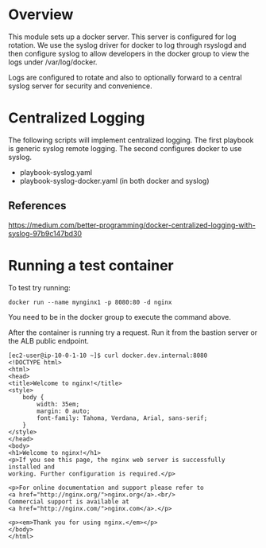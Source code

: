 # Overview

This module sets up a docker server.  This server is configured for log rotation.  We 
use the syslog driver for docker to log through rsyslogd and then configure syslog to 
allow developers in the docker group to view the logs under /var/log/docker.

Logs are configured to rotate and also to optionally forward to a central syslog server
for security and convenience.

# Centralized Logging

The following scripts will implement centralized logging.  The first playbook is generic syslog
remote logging.  The second configures docker to use syslog.

* playbook-syslog.yaml
* playbook-syslog-docker.yaml (in both docker and syslog)

## References 

https://medium.com/better-programming/docker-centralized-logging-with-syslog-97b9c147bd30

# Running a test container

To test try running:

```
docker run --name mynginx1 -p 8080:80 -d nginx
```

You need to be in the docker group to execute the command above.  

After the container is running try a request.  Run it from the bastion server or the 
ALB public endpoint.


```
[ec2-user@ip-10-0-1-10 ~]$ curl docker.dev.internal:8080
<!DOCTYPE html>
<html>
<head>
<title>Welcome to nginx!</title>
<style>
    body {
        width: 35em;
        margin: 0 auto;
        font-family: Tahoma, Verdana, Arial, sans-serif;
    }
</style>
</head>
<body>
<h1>Welcome to nginx!</h1>
<p>If you see this page, the nginx web server is successfully installed and
working. Further configuration is required.</p>

<p>For online documentation and support please refer to
<a href="http://nginx.org/">nginx.org</a>.<br/>
Commercial support is available at
<a href="http://nginx.com/">nginx.com</a>.</p>

<p><em>Thank you for using nginx.</em></p>
</body>
</html>
```